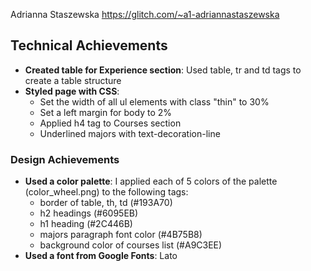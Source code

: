 Adrianna Staszewska 
https://glitch.com/~a1-adriannastaszewska

## Technical Achievements
- **Created table for Experience section**: Used table, tr and td tags to create a table structure 
- **Styled page with CSS**: 
  - Set the width of all ul elements with class "thin" to 30%
  - Set a left margin for body to 2%
  - Applied h4 tag to Courses section
  - Underlined majors with text-decoration-line

### Design Achievements
- **Used a color palette**: I applied each of 5 colors of the palette (color_wheel.png) to the following tags: 
  - border of table, th, td (#193A70)
  - h2 headings (#6095EB)
  - h1 heading (#2C446B)
  - majors paragraph font color (#4B75B8)
  - background color of courses list (#A9C3EE)
- **Used a font from Google Fonts**: Lato 


